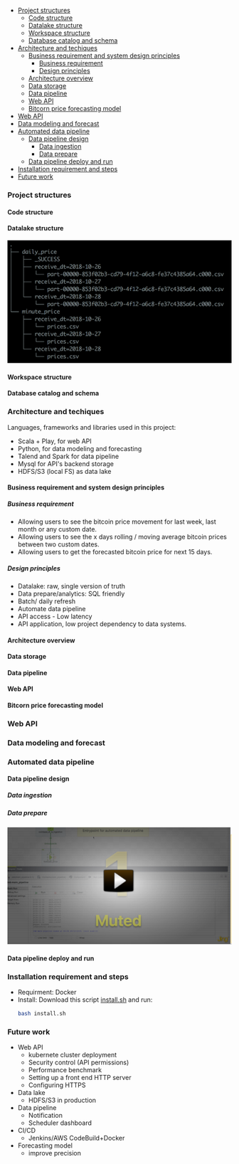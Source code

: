 - [Project structures](#project-structures)
    - [Code structure](#code-structure)
    - [Datalake structure](#datalake-structure)
    - [Workspace structure](#workspace-structure)
    - [Database catalog and schema](#database-catalog-and-schema)
- [Architecture and techiques](#architecture-and-techiques)
    - [Business requirement and system design principles](#business-requirement-and-system-design-principles)
        - [Business requirement](#business-requirement)
        - [Design principles](#design-principles)
    - [Architecture overview](#architecture-overview)
    - [Data storage](#data-storage)
    - [Data pipeline](#data-pipeline)
    - [Web API](#web-api)
    - [Bitcorn price forecasting model](#bitcorn-price-forecasting-model)
- [Web API](#web-api)
- [Data modeling and forecast](#data-modeling-and-forecast)
- [Automated data pipeline](#automated-data-pipeline)
    - [Data pipeline design](#data-pipeline-design)
        - [Data ingestion](#data-ingestion)
        - [Data prepare](#data-prepare)
    - [Data pipeline deploy and run](#data-pipeline-deploy-and-run)
- [Installation requirement and steps](#installation-requirement-and-steps)
- [Future work](#future-work)


### Project structures
#### Code structure
#### Datalake structure
![](documents/datalake_struc.png)
#### Workspace structure
#### Database catalog and schema

### Architecture and techiques
Languages, frameworks and libraries used in this project:
- Scala + Play, for web API
- Python, for data modeling and forecasting
- Talend and Spark for data pipeline
- Mysql for API's backend storage
- HDFS/S3 (local FS) as data lake

#### Business requirement and system design principles
##### Business requirement
- Allowing users to see the bitcoin price movement for last week, last month or any custom date.
- Allowing users to see the x days rolling / moving average bitcoin prices between two custom dates.
- Allowing users to get the forecasted bitcoin price for next 15 days.
##### Design principles
- Datalake: raw, single version of truth
- Data prepare/analytics: SQL friendly
- Batch/ daily refresh
- Automate data pipeline
- API access - Low latency
- API application, low project dependency to data systems.

  
#### Architecture overview

#### Data storage
#### Data pipeline
#### Web API

#### Bitcorn price forecasting model
### Web API

### Data modeling and forecast

### Automated data pipeline
#### Data pipeline design
##### Data ingestion

##### Data prepare


[![Data pipeline video](documents/datapipeline.png)](https://www.screencast.com/t/1r5O5XnH)

#### Data pipeline deploy and run

### Installation requirement and steps
- Requirment: Docker
- Install:
    Download this script [install.sh](infra/install/install.sh) and run:
    ```sh
    bash install.sh
    ```


### Future work
- Web API
    -  kubernete cluster deployment
    -  Security control (API permissions)
    -  Performance benchmark
    - Setting up a front end HTTP server
    - Configuring HTTPS
- Data lake
    - HDFS/S3 in production
- Data pipeline
    - Notification
    - Scheduler dashboard
- CI/CD
    - Jenkins/AWS CodeBuild+Docker
- Forecasting model
    -  improve precision
  